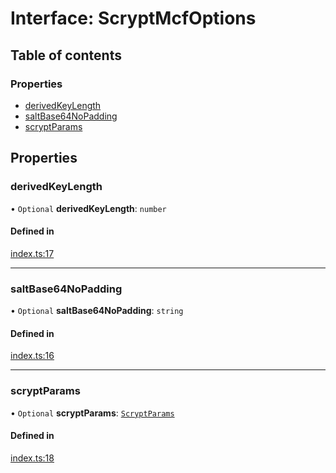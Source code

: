 # Interface: ScryptMcfOptions

## Table of contents

### Properties

- [derivedKeyLength](ScryptMcfOptions.md#derivedkeylength)
- [saltBase64NoPadding](ScryptMcfOptions.md#saltbase64nopadding)
- [scryptParams](ScryptMcfOptions.md#scryptparams)

## Properties

### derivedKeyLength

• `Optional` **derivedKeyLength**: `number`

#### Defined in

[index.ts:17](https://github.com/juanelas/scrypt-mcf/blob/af329de/src/ts/index.ts#L17)

___

### saltBase64NoPadding

• `Optional` **saltBase64NoPadding**: `string`

#### Defined in

[index.ts:16](https://github.com/juanelas/scrypt-mcf/blob/af329de/src/ts/index.ts#L16)

___

### scryptParams

• `Optional` **scryptParams**: [`ScryptParams`](ScryptParams.md)

#### Defined in

[index.ts:18](https://github.com/juanelas/scrypt-mcf/blob/af329de/src/ts/index.ts#L18)
